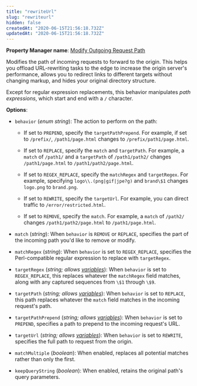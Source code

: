 ```yaml
---
title: "rewriteUrl"
slug: "rewriteurl"
hidden: false
createdAt: "2020-06-15T21:56:18.732Z"
updatedAt: "2020-06-15T21:56:18.732Z"
---
```

__Property Manager name__: [Modify Outgoing Request Path](https://control.akamai.com/wh/CUSTOMER/AKAMAI/en-US/WEBHELP/property-manager/property-manager-help/csh_lookup.html?id=PM_0077)

Modifies the path of incoming requests to forward to the origin. This helps you offload URL-rewriting tasks to the edge to increase the origin server's performance, allows you to redirect links to different targets without changing markup, and hides your original directory structure.

Except for regular expression replacements, this behavior manipulates _path expressions_, which start and end with a `/` character.

__Options__:

<div class="option" markdown="1" id="rewriteUrl.behavior" >

- `behavior` (_enum string_): The action to perform on the path:

    - If set to `PREPEND`, specify the `targetPathPrepend`. For     example, if set to `/prefix/`, `/path1/page.html` changes to     `/prefix/path1/page.html`.

    - If set to `REPLACE`, specify the `match` and `targetPath`. For     example, a `match` of `/path1/` and a `targetPath` of     `/path1/path2/` changes `/path1/page.html` to     `/path1/path2/page.html`.

    - If set to `REGEX_REPLACE`, specify the `matchRegex` and     `targetRegex`. For example, specifying `logo\\.(png|gif|jpe?g)`     and `brand\$1` changes `logo.png` to `brand.png`.

    - If set to `REWRITE`, specify the `targetUrl`. For example, you     can direct traffic to `/error/restricted.html`.

    - If set to `REMOVE`, specify the `match`. For example, a     `match` of `/path2/` changes `/path1/path2/page.html` to     `/path1/page.html`.

</div>

<div class="option" markdown="1" id="rewriteUrl.match" >

- `match` (_string_): When `behavior` is `REMOVE` or `REPLACE`, specifies the part of the incoming path you'd like to remove or modify.

</div>

<div class="option" markdown="1" id="rewriteUrl.matchRegex" >

- `matchRegex` (_string_): When `behavior` is set to `REGEX_REPLACE`, specifies the Perl-compatible regular expression to replace with `targetRegex`.

</div>

<div class="option" markdown="1" id="rewriteUrl.targetRegex" >

- `targetRegex` (_string; allows [variables](#vf)_): When `behavior` is set to `REGEX_REPLACE`, this replaces whatever the `matchRegex` field matches, along with any captured sequences from `\$1` through `\$9`.

</div>

<div class="option" markdown="1" id="rewriteUrl.targetPath" >

- `targetPath` (_string; allows [variables](#vf)_): When `behavior` is set to `REPLACE`, this path replaces whatever the `match` field matches in the incoming request's path.

</div>

<div class="option" markdown="1" id="rewriteUrl.targetPathPrepend" >

- `targetPathPrepend` (_string; allows [variables](#vf)_): When `behavior` is set to `PREPEND`, specifies a path to prepend to the incoming request's URL.

</div>

<div class="option" markdown="1" id="rewriteUrl.targetUrl" >

- `targetUrl` (_string; allows [variables](#vf)_): When `behavior` is set to `REWRITE`, specifies the full path to request from the origin.

</div>

<div class="option" markdown="1" id="rewriteUrl.matchMultiple" >

- `matchMultiple` (_boolean_): When enabled, replaces all potential matches rather than only the first.

</div>

<div class="option" markdown="1" id="rewriteUrl.keepQueryString" >

- `keepQueryString` (_boolean_): When enabled, retains the original path's query parameters.

</div>

</div>

<div class="feature" data-feature="rmaOptimization" markdown="1">
